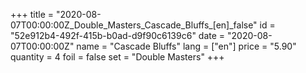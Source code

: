 +++
title = "2020-08-07T00:00:00Z_Double_Masters_Cascade_Bluffs_[en]_false"
id = "52e912b4-492f-415b-b0ad-d9f90c6139c6"
date = "2020-08-07T00:00:00Z"
name = "Cascade Bluffs"
lang = ["en"]
price = "5.90"
quantity = 4
foil = false
set = "Double Masters"
+++
